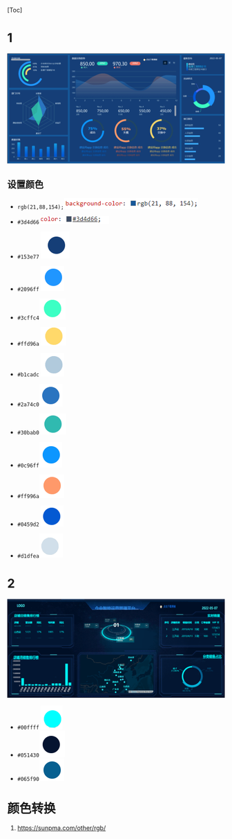 [Toc]

# 1

![image-20220507160351990](images/image-20220507160351990.png)

## 设置颜色

- `rgb(21,88,154);`![image-20220507161123532](images/image-20220507161123532.png)

-  `#3d4d66` ![image-20220507161310235](images/image-20220507161310235.png)

- `#153e77` ![image-20220507161445193](images/image-20220507161445193.png)

- `#2096ff` ![image-20220507161525065](images/image-20220507161525065.png)
- `#3cffc4`![image-20220507161600925](images/image-20220507161600925.png)

- `#ffd96a` ![image-20220507161627857](images/image-20220507161627857.png)
- `#b1cadc` ![image-20220507161658582](images/image-20220507161658582.png)
- `#2a74c0`![image-20220507161729625](images/image-20220507161729625.png)
- `#30bab0`![image-20220507161755441](images/image-20220507161755441.png)
- `#0c96ff`![image-20220507161820272](images/image-20220507161820272.png)
- `#ff996a`![image-20220507161849467](images/image-20220507161849467.png)
- `#0459d2` ![image-20220507162016347](images/image-20220507162016347.png)
- `#d1dfea`![image-20220507162056441](images/image-20220507162056441.png)

# 2

![image-20220507162159118](images/image-20220507162159118.png)

- `#00ffff` ![image-20220507162247223](images/image-20220507162247223.png)
- `#051430`![image-20220507162313220](images/image-20220507162313220.png)
- `#065f90`![image-20220507162344100](images/image-20220507162344100.png)

# 颜色转换

1. https://sunpma.com/other/rgb/